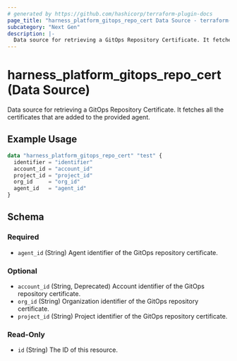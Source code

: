 ```yaml
---
# generated by https://github.com/hashicorp/terraform-plugin-docs
page_title: "harness_platform_gitops_repo_cert Data Source - terraform-provider-harness"
subcategory: "Next Gen"
description: |-
  Data source for retrieving a GitOps Repository Certificate. It fetches all the certificates that are added to the provided agent.
---
```


# harness_platform_gitops_repo_cert (Data Source)

Data source for retrieving a GitOps Repository Certificate. It fetches all the certificates that are added to the provided agent.

## Example Usage

```terraform
data "harness_platform_gitops_repo_cert" "test" {
  identifier = "identifier"
  account_id = "account_id"
  project_id = "project_id"
  org_id     = "org_id"
  agent_id   = "agent_id"
}
```

<!-- schema generated by tfplugindocs -->
## Schema

### Required

- `agent_id` (String) Agent identifier of the GitOps repository certificate.

### Optional

- `account_id` (String, Deprecated) Account identifier of the GitOps repository certificate.
- `org_id` (String) Organization identifier of the GitOps repository certificate.
- `project_id` (String) Project identifier of the GitOps repository certificate.

### Read-Only

- `id` (String) The ID of this resource.
